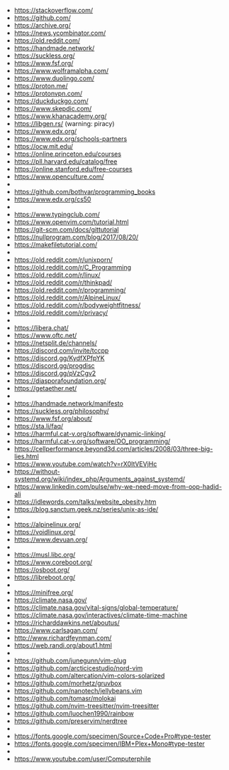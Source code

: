- https://stackoverflow.com/
- https://github.com/
- https://archive.org/
- https://news.ycombinator.com/
- https://old.reddit.com/
- https://handmade.network/
- https://suckless.org/
- https://www.fsf.org/
- https://www.wolframalpha.com/
- https://www.duolingo.com/
- https://proton.me/
- https://protonvpn.com/
- https://duckduckgo.com/
- https://www.skepdic.com/
- https://www.khanacademy.org/
- https://libgen.rs/ (warning: piracy)
- https://www.edx.org/
- https://www.edx.org/schools-partners
- https://ocw.mit.edu/
- https://online.princeton.edu/courses
- https://pll.harvard.edu/catalog/free
- https://online.stanford.edu/free-courses
- https://www.openculture.com/
- 
- https://github.com/bothvar/programming_books
- https://www.edx.org/cs50
- 
- https://www.typingclub.com/
- https://www.openvim.com/tutorial.html
- https://git-scm.com/docs/gittutorial
- https://nullprogram.com/blog/2017/08/20/
- https://makefiletutorial.com/
- 
- https://old.reddit.com/r/unixporn/
- https://old.reddit.com/r/C_Programming
- https://old.reddit.com/r/linux/
- https://old.reddit.com/r/thinkpad/
- https://old.reddit.com/r/programming/
- https://old.reddit.com/r/AlpineLinux/
- https://old.reddit.com/r/bodyweightfitness/
- https://old.reddit.com/r/privacy/
- 
- https://libera.chat/
- https://www.oftc.net/
- https://netsplit.de/channels/
- https://discord.com/invite/tccpp
- https://discord.gg/KydfXPfpYK
- https://discord.gg/progdisc
- https://discord.gg/pVzCgv2
- https://diasporafoundation.org/
- https://getaether.net/
- 
- https://handmade.network/manifesto
- https://suckless.org/philosophy/
- https://www.fsf.org/about/
- https://sta.li/faq/
- https://harmful.cat-v.org/software/dynamic-linking/
- https://harmful.cat-v.org/software/OO_programming/
- https://cellperformance.beyond3d.com/articles/2008/03/three-big-lies.html
- https://www.youtube.com/watch?v=rX0ItVEVjHc
- https://without-systemd.org/wiki/index_php/Arguments_against_systemd/
- https://www.linkedin.com/pulse/why-we-need-move-from-oop-hadid-ali
- https://idlewords.com/talks/website_obesity.htm
- https://blog.sanctum.geek.nz/series/unix-as-ide/
-
- https://alpinelinux.org/
- https://voidlinux.org/
- https://www.devuan.org/
- 
- https://musl.libc.org/
- https://www.coreboot.org/
- https://osboot.org/
- https://libreboot.org/
- 
- https://minifree.org/
- https://climate.nasa.gov/
- https://climate.nasa.gov/vital-signs/global-temperature/
- https://climate.nasa.gov/interactives/climate-time-machine
- https://richarddawkins.net/aboutus/
- https://www.carlsagan.com/
- http://www.richardfeynman.com/
- https://web.randi.org/about1.html
-
- https://github.com/junegunn/vim-plug
- https://github.com/arcticicestudio/nord-vim
- https://github.com/altercation/vim-colors-solarized
- https://github.com/morhetz/gruvbox
- https://github.com/nanotech/jellybeans.vim
- https://github.com/tomasr/molokai
- https://github.com/nvim-treesitter/nvim-treesitter
- https://github.com/luochen1990/rainbow
- https://github.com/preservim/nerdtree
-
- https://fonts.google.com/specimen/Source+Code+Pro#type-tester
- https://fonts.google.com/specimen/IBM+Plex+Mono#type-tester
-
- https://www.youtube.com/user/Computerphile
